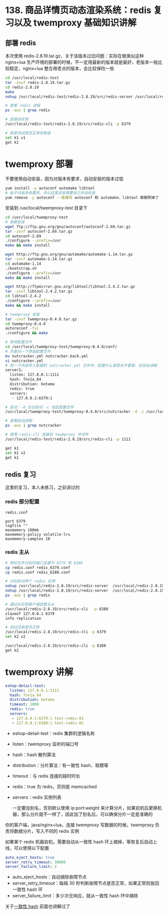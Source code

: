 # 138. 商品详情页动态渲染系统：redis 复习以及 twemproxy 基础知识讲解

## 部署 redis
本次使用 redis-2.8.19.tar.gz，关于该版本过旧问题：实际在做类似这种 nginx+lua 生产环境的部署的时候，不一定用最新的版本就是最好，老版本一般比较稳定，nginx+lua 整合用老点的版本，会比较保险一些

```bash
cd /usr/local/redis-test
tar -zxvf redis-2.8.19.tar.gz
cd redis-2.8.19
make
nohup /usr/local/redis-test/redis-2.8.19/src/redis-server /usr/local/redis-test/redis-2.8.19/redis.conf &

# 查看 redis 进程
ps -aux | grep redis

# 连接该实例
/usr/local/redis-test/redis-2.8.19/src/redis-cli -p 6379

# 简单测试是否正常存取值
set k1 v1
get k1
```

# twemproxy 部署

不要使用自动安装，因为对版本有要求，自动安装的版本过低
```bash
yum install -y autoconf automake libtool
# 由于对版本有要求，所以这里还是需要自己手动安装
yum remove -y autoconf --直接将 autoconf 和 automake、libtool 都删除掉了
```
安装到 /usr/local/twemproxy-test 目录下

```bash
cd /usr/local/twemproxy-test
# 依赖安装
wget ftp://ftp.gnu.org/gnu/autoconf/autoconf-2.69.tar.gz
tar -zxvf autoconf-2.69.tar.gz
cd autoconf-2.69
./configure --prefix=/usr
make && make install

wget http://ftp.gnu.org/gnu/automake/automake-1.14.tar.gz
tar -zxvf automake-1.14.tar.gz
cd automake-1.14
./bootstrap.sh
./configure --prefix=/usr
make && make install

wget http://ftpmirror.gnu.org/libtool/libtool-2.4.2.tar.gz
tar -zxvf libtool-2.4.2.tar.gz
cd libtool-2.4.2
./configure --prefix=/usr
make && make install

# twemproxy 安装
tar -zxvf twemproxy-0.4.0.tar.gz
cd twemproxy-0.4.0
autoreconf -fvi
./configure && make

# 修改配置文件
cd /usr/local/twemproxy-test/twemproxy-0.4.0/conf/
# 先备份一下原始配置文件
mv nutcracker.yml nutcracker.back.yml
vi nutcracker.yml
# 将一下内容写入新建的 nutcracker.yml 文件中，配置什么意思先不要管，后续会讲解
server1:  
  listen: 127.0.0.1:1111  
  hash: fnv1a_64  
  distribution: ketama  
  redis: true  
  servers:  
   - 127.0.0.1:6379:1

# 启动：-d 后台启动 -c 指定配置文件
/usr/local/twemproxy-test/twemproxy-0.4.0/src/nutcracker -d -c /usr/local/twemproxy-test/twemproxy-0.4.0/conf/nutcracker.yml

# 查看启动进程
ps -aux | grep nutcracker

# 使用 redis-cli 连接到 tewmproxy 中间件
/usr/local/redis-test/redis-2.8.19/src/redis-cli -p 1111  

get k1
set k1 v2
get k1
```

## redis 复习
这里的复习，本人未练习，之前讲过的
### redis 部分配置

```
redis.conf

port 6379
logfile ""
maxmemory 100mb
maxmemory-policy volatile-lru
maxmemory-samples 10
```

### redis 主从

```bash
# 两份文件分别将端口设置为 6379 和 6380
cp redis.conf redis_6379.conf
cp redis.conf redis_6380.conf

# 分别启动两个 redis 实例
nohup /usr/local/redis-2.8.19/src/redis-server  /usr/local/redis-2.8.19/redis_6379.conf &  
nohup /usr/local/redis-2.8.19/src/redis-server  /usr/local/redis-2.8.19/redis_6380.conf &
ps -aux | grep redis

# 通过从实例客户端挂载主从
/usr/local/redis-2.8.19/src/redis-cli  -p 6380
slaveof 127.0.0.1 6379
info replication

# 测试注册是否正常
/usr/local/redis-2.8.19/src/redis-cli -p 6379
set k2 v2

/usr/local/redis-2.8.19/src/redis-cli -p 6380
get k2
```

# twemproxy 讲解

```yml
eshop-detail-test:  
  listen: 127.0.0.1:1111  
  hash: fnv1a_64  
  distribution: ketama  
  timeout: 1000  
  redis: true  
  servers:  
   - 127.0.0.1:6379:1 test-redis-01
   - 127.0.0.1:6380:1 test-redis-02
```

- eshop-detail-test：redis 集群的逻辑名称
- listen：twemproxy 监听的端口号
- hash：hash 散列算法
- distribution：分片算法：有一致性 hash、取模等
- timeout：与 redis 连接的超时时长
- redis：true 为 redis，否则是 memcached
- servers：redis 实例列表

  一定要加别名，否则默认使用 ip:port:weight 来计算分片，如果宕机后更换机器，那么分片就不一样了，因此加了别名后，可以确保分片一定是准确的

你的客户端，java/nginx+lua，连接 twemproxy 写数据的时候，twemproxy 负责将数据分片，写入不同的 redis 实例

如果某个 redis 机器宕机，需要自动从一致性 hash 环上摘掉，等恢复后自动上线，可以使用以下配置

```yml
auto_eject_hosts: true
server_retry_timeout: 30000
server_failure_limit: 2
```

- auto_eject_hosts：自动摘除故障节点
- server_retry_timeout：每隔 30 秒判断故障节点是否正常，如果正常则放回一致性 hash 环
- server_failure_limit：多少次无响应，就从一致性 hash 环中摘除

关于[一致性 hash](../redis/027.md#一致性-hash-算法（自动缓存迁移）-虚拟节点（自动负载均衡）) 前面也讲解过了
